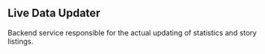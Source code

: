 Live Data Updater
-----------------

Backend service responsible for the actual updating of statistics and story
listings.
